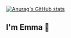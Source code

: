 [![Anurag's GitHub stats](https://github-readme-stats.vercel.app/api?username=Emma2002)](https://github.com/Emma2002/github-readme-stats)
## I'm Emma 👋

<!--
**Emma2002/Emma2002** is a ✨ _special_ ✨ repository because its `README.md` (this file) appears on your GitHub profile.

Here are some ideas to get you started:

- 🔭 I’m currently working on ...
- 🌱 I’m currently learning ...
- 👯 I’m looking to collaborate on ...
- 🤔 I’m looking for help with ...
- 💬 Ask me about ...
- 📫 How to reach me: ...
- 😄 Pronouns: ...
- ⚡ Fun fact: ...
-->
